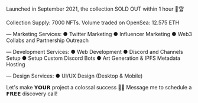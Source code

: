 Launched in September 2021, the collection SOLD OUT within 1 hour 🥳🏆

Collection Supply: 7000 NFTs.
Volume traded on OpenSea: 12.575 ETH

— Marketing Services:
    ● Twitter Marketing
    ● Influencer Marketing
    ● Web3 Collabs and Partnership Outreach

— Development Services:
    ● Web Development
    ● Discord and Channels Setup
    ● Setup Custom Discord Bots
    ● Art Generation & IPFS Metadata Hosting

— Design Services:
    ● UI/UX Design (Desktop & Mobile)

Let's make 𝗬𝗢𝗨𝗥 project a colossal success 🫵🏻
Message me to schedule a 𝗙𝗥𝗘𝗘 discovery call!
